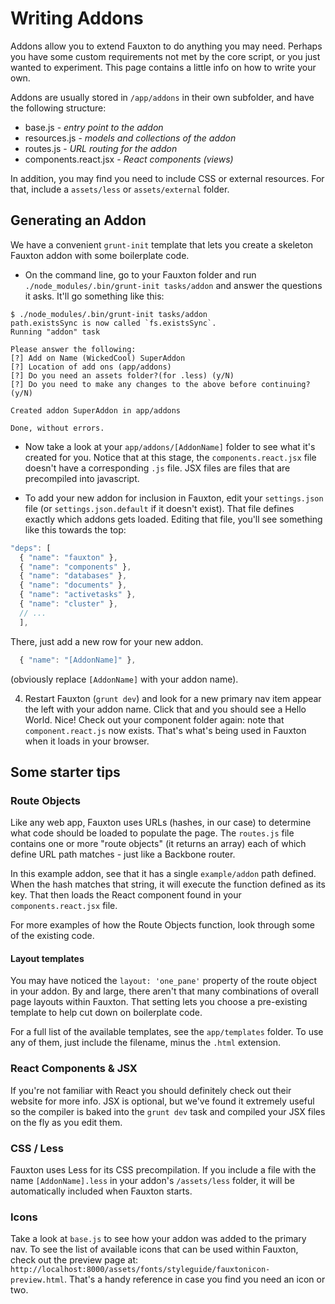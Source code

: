 # Writing Addons

Addons allow you to extend Fauxton to do anything you may need. Perhaps you have some custom requirements not
met by the core script, or you just wanted to experiment. This page contains a little info on how to write your own.

Addons are usually stored in `/app/addons` in their own subfolder, and have the following structure:

* base.js - _entry point to the addon_
* resources.js - _models and collections of the addon_
* routes.js - _URL routing for the addon_
* components.react.jsx - _React components (views)_

In addition, you may find you need to include CSS or external resources. For that, include a `assets/less` or 
`assets/external` folder.


## Generating an Addon

We have a convenient `grunt-init` template that lets you create a skeleton Fauxton addon with some boilerplate 
code. 

- On the command line, go to your Fauxton folder and run `./node_modules/.bin/grunt-init tasks/addon` and 
answer the questions it asks. It'll go something like this:

```shell
$ ./node_modules/.bin/grunt-init tasks/addon
path.existsSync is now called `fs.existsSync`.
Running "addon" task

Please answer the following:
[?] Add on Name (WickedCool) SuperAddon
[?] Location of add ons (app/addons)
[?] Do you need an assets folder?(for .less) (y/N)
[?] Do you need to make any changes to the above before continuing? (y/N)

Created addon SuperAddon in app/addons

Done, without errors.
```

- Now take a look at your `app/addons/[AddonName]` folder to see what it's created for you. Notice that at this stage, the 
`components.react.jsx` file doesn't have a corresponding `.js` file. JSX files are files that are precompiled into 
javascript.

- To add your new addon for inclusion in Fauxton, edit your `settings.json` file (or `settings.json.default` if it 
doesn't exist). That file defines exactly which addons gets loaded. Editing that file, you'll see something like this 
towards the top:

```javascript
"deps": [
  { "name": "fauxton" },
  { "name": "components" },
  { "name": "databases" },
  { "name": "documents" },
  { "name": "activetasks" },
  { "name": "cluster" },
  // ...
  ],
```

There, just add a new row for your new addon.

```javascript
  { "name": "[AddonName]" },
```

(obviously replace `[AddonName]` with your addon name). 

4. Restart Fauxton (`grunt dev`) and look for a new primary nav item appear the left with your addon name. Click that 
and you should see a Hello World. Nice! Check out your component folder again: note that `component.react.js` now 
exists. That's what's being used in Fauxton when it loads in your browser.


## Some starter tips

### Route Objects

Like any web app, Fauxton uses URLs (hashes, in our case) to determine what code should be loaded to populate 
the page. The `routes.js` file contains one or more "route objects" (it returns an array) each of which 
define URL path matches - just like a Backbone router.
 
In this example addon, see that it has a single `example/addon` path defined. When the hash matches that string, it will
execute the function defined as its key. That then loads the React component found in your `components.react.jsx` file.

For more examples of how the Route Objects function, look through some of the existing code. 

#### Layout templates

You may have noticed the `layout: 'one_pane'` property of the route object in your addon. By and large, there aren't that
many combinations of overall page layouts within Fauxton. That setting lets you choose a pre-existing template to help
cut down on boilerplate code. 

For a full list of the available templates, see the `app/templates` folder. To use any of them, just include the 
filename, minus the `.html` extension.


### React Components & JSX

If you're not familiar with React you should definitely check out their website for more info. JSX is optional, but
we've found it extremely useful so the compiler is baked into the `grunt dev` task and compiled your JSX files on the 
fly as you edit them. 


### CSS / Less

Fauxton uses Less for its CSS precompilation. If you include a file with the name `[AddonName].less` in your addon's 
`/assets/less` folder, it will be automatically included when Fauxton starts.

### Icons

Take a look at `base.js` to see how your addon was added to the primary nav. To see the list of available icons 
that can be used within Fauxton, check out the preview page at: 
`http://localhost:8000/assets/fonts/styleguide/fauxtonicon-preview.html`. That's a handy reference in case you find 
you need an icon or two.
